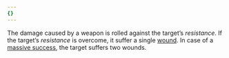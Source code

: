 ```yaml
---
{}
---
```

   
The damage caused by a weapon is rolled against the target’s _resistance_. If the target’s _resistance_ is overcome, it suffer a single [wound](../Conditions/Conditions.md). In case of a [massive success](../Rolling%20Dice/Massive%20Success.md), the target suffers two wounds.